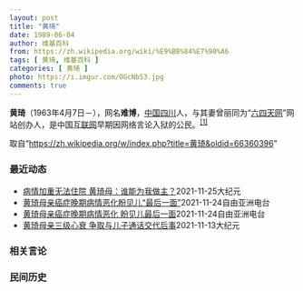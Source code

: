 ```yaml
---
layout: post
title: "黄琦"
date: 1989-06-04
author: 维基百科
from: https://zh.wikipedia.org/wiki/%E9%BB%84%E7%90%A6
tags: [ 黄琦, 维基百科 ]
categories: [ 黄琦 ]
photo: https://i.imgur.com/OGcNb53.jpg
comments: true
---
```

<div class="mw-parser-output">

<p><b>黄琦</b>（1963年4月7日<span class="useeditintro" title="Template:BLP editintro">－</span>），网名<b>难博</b>，<a href="/wiki/%E4%B8%AD%E8%8F%AF%E4%BA%BA%E6%B0%91%E5%85%B1%E5%92%8C%E5%9C%8B" class="mw-redirect" title="中華人民共和國">中国</a><a href="/wiki/%E5%9B%9B%E5%B7%9D" class="mw-redirect" title="四川">四川</a>人，与其妻曾丽同为“<a href="/wiki/%E5%85%AD%E5%9B%9B%E5%A4%A9%E7%BD%91" title="六四天网">六四天网</a>”网站创办人，是中国<a href="/wiki/%E4%BA%92%E8%81%94%E7%BD%91" title="互联网">互联网</a>早期因网络言论入狱的公民。<sup id="cite_ref-堅持普世價值_1-0" class="reference"><a href="#cite_note-堅持普世價值-1">[1]</a></sup>
</p>
</div><noscript><img src="//zh.wikipedia.org/wiki/Special:CentralAutoLogin/start?type=1x1" alt="" title="" width="1" height="1" style="border: none; position: absolute;"></noscript>
<div class="printfooter">取自“<a dir="ltr" href="https://zh.wikipedia.org/w/index.php?title=黄琦&amp;oldid=66360396">https://zh.wikipedia.org/w/index.php?title=黄琦&amp;oldid=66360396</a>”</div><div id="recent-news"><h3>最近动态</h3><ul><li><a href="https://nodebe4.github.io/waimei/2021-11-25/%E7%97%85%E6%83%85%E5%8A%A0%E9%87%8D%E6%97%A0%E6%B3%95%E4%BD%8F%E9%99%A2-%E9%BB%84%E7%90%A6%E6%AF%8D-%E8%B0%81%E8%83%BD%E4%B8%BA%E6%88%91%E5%81%9A%E4%B8%BB" title="病情加重无法住院 黄琦母：谁能为我做主？—— 【大纪元2021年11月25日讯】（大纪元记者李熙采访报导）“六四天网”创办人黄琦身陷囹圄，他87岁的母亲蒲文清多种疾病缠身，三级心衰加上肺癌扩散，...">病情加重无法住院 黄琦母：谁能为我做主？</a><time>2021-11-25</time><a class="tag">大纪元</a></li>
<li><a href="https://nodebe4.github.io/waimei/2021-11-24/%E9%BB%84%E7%90%A6%E6%AF%8D%E4%BA%B2%E7%99%8C%E7%97%87%E6%99%9A%E6%9C%9F%E7%97%85%E6%83%85%E6%81%B6%E5%8C%96%E7%9B%BC%E8%A7%81%E5%84%BF-%E6%9C%80%E5%90%8E%E4%B8%80%E9%9D%A2" title="黄琦母亲癌症晚期病情恶化盼见儿“最后一面”—— 成都“六四天网”创办人黄琦已入狱5年。最近一年多，黄琦的母亲蒲文清多次向监狱方申请探监，均遭到拒绝。本月上旬，蒲文清向外界发出求助说，她罹患肺癌进...">黄琦母亲癌症晚期病情恶化盼见儿“最后一面”</a><time>2021-11-24</time><a class="tag">自由亚洲电台</a></li>
<li><a href="https://nodebe4.github.io/waimei/2021-11-24/%E9%BB%84%E7%90%A6%E6%AF%8D%E4%BA%B2%E7%99%8C%E7%97%87%E6%99%9A%E6%9C%9F%E7%97%85%E6%83%85%E6%81%B6%E5%8C%96-%E7%9B%BC%E8%A7%81%E5%84%BF%E6%9C%80%E5%90%8E%E4%B8%80%E9%9D%A2" title="黄琦母亲癌症晚期病情恶化 盼见儿最后一面—— 成都“六四天网”创办人黄琦已入狱五年。最近一年多，黄琦的母亲蒲文清多次向监狱方申请探监，均遭到拒绝。本月上旬，蒲文清向外界发出求助说，她罹患肺癌进入...">黄琦母亲癌症晚期病情恶化  盼见儿最后一面</a><time>2021-11-24</time><a class="tag">自由亚洲电台</a></li>
<li><a href="https://nodebe4.github.io/waimei/2021-11-13/%E9%BB%84%E7%90%A6%E6%AF%8D%E4%BA%B2%E4%B8%89%E7%BA%A7%E5%BF%83%E8%A1%B0-%E4%BA%89%E5%8F%96%E4%B8%8E%E5%84%BF%E5%AD%90%E9%80%9A%E8%AF%9D%E4%BA%A4%E4%BB%A3%E5%90%8E%E4%BA%8B" title="黄琦母亲三级心衰 争取与儿子通话交代后事—— 【大纪元2021年11月14日讯】（大纪元记者李熙采访报导）最近，贵州民族大学退休教授黄椿，在网上公开她与前“六四天网”创办人黄琦母亲蒲文清的通话录...">黄琦母亲三级心衰 争取与儿子通话交代后事</a><time>2021-11-13</time><a class="tag">大纪元</a></li>
</ul></div><div id="open-opinion"><h3>相关言论</h3><ul></ul></div><div id="mjls-record"><h3>民间历史</h3><ul></ul></div>